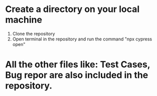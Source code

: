 # Create a directory on your local machine
1. Clone the repository
2. Open terminal in the repository and run the command "npx cypress open"

# All the other files like: Test Cases, Bug repor are also included in the repository.
